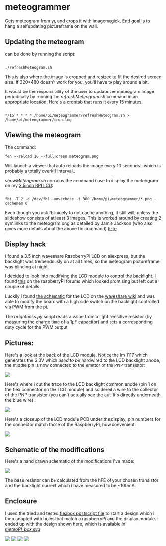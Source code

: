 # meteogrammer
Gets meteogram from yr, and crops it with imagemagick. End goal is to hang a selfupdating pictureframe on the wall.

## Updating the meteogram
can be done by running the script:
<pre><code>
./refreshMeteogram.sh
</code></pre>

This is also where the image is cropped and resized to fit the desired screen size. If 320*480 doesn't work for you, you'll have to play around a bit.

It would be the responsibility of the user to update the meteogram image periodically by running the *refreshMeteogram.sh* command in an appropriate location.
Here's a crontab that runs it every 15 minutes:
<pre><code>
*/15 * * * * /home/pi/meteogrammer/refreshMeteogram.sh > /home/pi/meteogrammer/cron.log
</code></pre>

## Viewing the meteogram
The command:
<pre><code>feh --reload 10 --fullscreen meteogram.png
</code></pre>
Will launch a viewer that auto reloads the image every 10 seconds.. which is probably a totally overkill interval..

*showMeteogram.sh* contains the command i use to display the meteogram on my [3.5inch RPI LCD](http://www.waveshare.com/wiki/3.5inch_RPi_LCD_(A)):
<pre><code>
fbi -T 2 -d /dev/fb1 -noverbose -t 300 /home/pi/meteogrammer/*.png -cachemem 0
</code></pre>

Even though you ask fbi nicely to not cache anything, it still will, unless the slideshow consists of at least 3 images.
This is worked around by creating 2 symlinks to the meteogram.png as detailed by Jamie Jackson (who also gives more details about the above fbi command) [here](http://blog.jacobean.net/?p=941)

## Display hack
I found a 3.5 inch waveshare RaspberryPi LCD on aliexpress, but the backlight was tremendously on at all times, so the meteogram pictureframe was blinding at night.

I decided to look into modifying the LCD module to control the backlight. I found [this](https://www.raspberrypi.org/forums/viewtopic.php?t=149887&p=985245) on the raspberryPi forums which looked promising but left out a couple of details.

Luckily i found [the schematic](./docs/3.5inch-RPi-LCD-A-Schematic.pdf) for the LCD on the [waveshare wiki](http://www.waveshare.com/wiki/3.5inch_RPi_LCD_(A)) and was able to modify the board with a high side switch on the backlight controlled via PWM from the pi.

The *brightness.py* script reads a value from a light sensitive resistor (by measuring the charge time of a 1µF capacitor) and sets a corresponding duty cycle for the PWM output

## Pictures:

Here's a look at the back of the LCD module. Notice the lm 1117 which generates the 3.3V which *used to be* hardwired to the LCD backlight anode, the middle pin is now connected to the emittor of the PNP transistor:

![](./docs/LCD_back.jpg)

Here's where i cut the trace to the LCD backlight common anode (pin 1 on the flex connector on the LCD module) and soldered a wire to the collector of the PNP transistor (you can't actually see the cut. It's directly underneath the blue wire) :

![](./docs/flexPCB_closeup.jpg)

Here's a closeup of the LCD module PCB under the display, pin numbers for the connector match those of the RaspberryPi, how convenient:

![](./docs/wiring.jpg)

## Schematic of the modifications
Here's a hand drawn schematic of the modifications i've made:

![](./docs/schematic.jpg)

The base resistor can be calculated from the hFE of your chosen transistor and the backlight current which i have measured to be ~100mA.

## Enclosure
I used the tried and tested [flexbox postscript file](http://www.thingiverse.com/thing:17240) to start a design which i then adapted with holes that match a raspberryPi and the display module. I ended up with the design shown here, which is available in *[meteoPI_box.svg](./meteoPI_box.svg)*

![](./docs/box/empty.jpg)
![](./docs/box/pimounted.jpg)
![](./docs/box/ldr.jpg)
![](./docs/box/final.jpg)